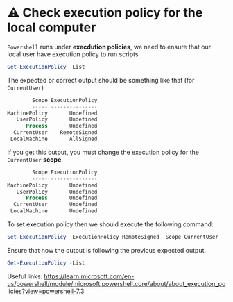 # ⚠️ Check execution policy for the local computer

`Powershell` runs under **execdution policies**, we need to ensure that our local user have execution policy to run scripts

```powershell
Get-ExecutionPolicy -List
```

The expected or correct output should be something like that (for `CurrentUser`)

```powershell
        Scope ExecutionPolicy
        ----- ---------------
MachinePolicy       Undefined
   UserPolicy       Undefined
      Process       Undefined
  CurrentUser    RemoteSigned
 LocalMachine       AllSigned
```

If you get this output, you must change the execution policy for the `CurrentUser` **scope**.

```powershell
        Scope ExecutionPolicy
        ----- ---------------
MachinePolicy       Undefined
   UserPolicy       Undefined
      Process       Undefined
  CurrentUser       Undefined
 LocalMachine       Undefined
```

To set execution policy then we should execute the following command:

```powershell
Set-ExecutionPolicy -ExecutionPolicy RemoteSigned -Scope CurrentUser
```

Ensure that now the output is following the previous expected output.

```powershell
Get-ExecutionPolicy -List
```

Useful links: <https://learn.microsoft.com/en-us/powershell/module/microsoft.powershell.core/about/about_execution_policies?view=powershell-7.3>
